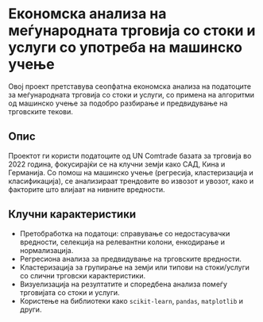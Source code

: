 # Економска анализа на меѓународната трговија со стоки и услуги со употреба на машинско учење

Овој проект претставува сеопфатна економска анализа на податоците за меѓународната трговија со стоки и услуги, со примена на алгоритми од машинско учење за подобро разбирање и предвидување на трговските текови.

## Опис

Проектот ги користи податоците од UN Comtrade базата за трговија во 2022 година, фокусирајќи се на клучни земји како САД, Кина и Германија. Со помош на машинско учење (регресија, кластеризација и класификација), се анализираат трендовите во извозот и увозот, како и факторите што влијаат на нивните вредности.

## Клучни карактеристики

- Претобработка на податоци: справување со недостасувачки вредности, селекција на релевантни колони, енкодирање и нормализација.
- Регресионa анализа за предвидување на трговските вредности.
- Кластеризација за групирање на земји или типови на стоки/услуги со слични трговски карактеристики.
- Визуелизација на резултатите и споредбена анализа помеѓу трговијата со стоки и услуги.
- Користење на библиотеки како `scikit-learn`, `pandas`, `matplotlib` и други.


